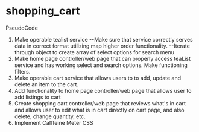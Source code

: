 # shopping_cart

PseudoCode

1.  Make operable tealist service
  --Make sure that service correctly serves data in correct format utilizing map higher order functionality.
  --Iterate through object to create array of select options for search menu
2.  Make home page controller/web page that can properly access teaList service and has working select and search options.  Make functioning filters.
3.  Make operable cart service that allows users to to add, update and delete an item to the cart.
4.  Add functionality to home page controller/web page that allows user to add listings to cart 
5.  Create shopping cart controller/web page that reviews what's in cart and allows user to edit what is in cart directly on cart page, and also delete, change quantity, etc.
6.  Implement Cafffeine Meter CSS